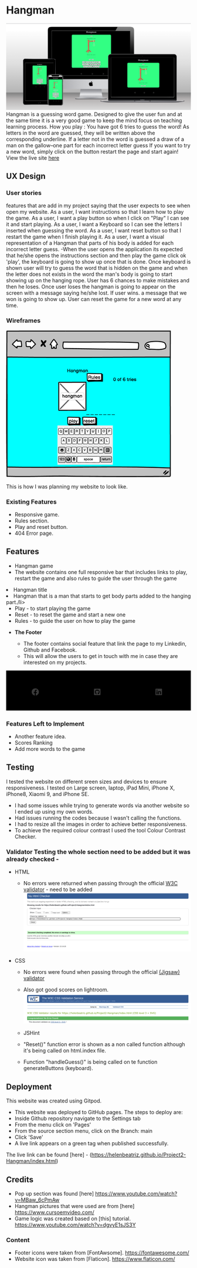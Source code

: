 # Hangman

![Mockup](assets/images/mockup.png)
Hangman is a guessing word game. Designed to give the user  fun and at the same time it is a very good game to keep the mind focus on teaching learning process.
How you play : 
 You have got 6 tries to guess the word! 
As letters in the word are guessed, they will be written above the corresponding underline.
 If a letter not in the word is guessed a draw of a man on the gallow–one part for each incorrect letter guess
If you want to try a new word, simply click on the button restart the page and start
again!
View the live site [here](https://helenbeatriz.github.io/Project2-Hangman/index.html)

## UX Design
### User stories 
features that are add in my project saying that the user expects to see when open my website. 
As a user, I want instructions so that I learn how to play the game.
As a user, I want a play button so when I click on "Play" I can see it and start playing. 
As a user, I want a Keyboard so I can see the letters I inserted when guessing the word.
As a user, I want reset button so that I restart the game when I finish playing it. 
As a user, I want a visual representation of a Hangman that parts of his body is added for each incorrect letter guess.
-When the user opens the application its expected that he/she opens the instructions section and then play the game click ok 'play', the keyboard is going to show up once that is done.
Once keyboard is shown user will try to guess the word that is hidden on the game and when the letter does not exists in the word the man's body is going to start showing up on the hanging rope.
User has 6 chances to make mistakes and then he loses. 
Once user loses the hangman is going to appear on the screen with a message saying he/she lost.
If user wins. a message that we won is going to show up.
User can reset the game for a new word at any time.

### Wireframes
![Game](/assets/images/hangamanwire.png)

This is how I was planning my website to look like. 
<br>

### Existing Features

* Responsive game.  
* Rules section.
* Play and reset button.
* 404 Error page.

## Features 

- Hangman game 
- The website contains one full responsive bar that includes links  to play, restart the game and also rules to guide the user through the game
<li>Hangman title </li>
<li>Hangman that is a man that starts to  get  body parts added to the hanging part./li>
<ul>
<li>Play  - to start playing the game</li>
<li>Reset - to reset the game and start a new one </li>
<li>Rules - to guide the user on how to play the game</li>
</ul>
 


- __The Footer__ 

  - The footer contains social feature that link the page to my Linkedin, Github and Facebook.
  - This will allow the users to get in touch with me in case they are interested on my projects.

![Footer](assets/images/footer.png) 


### Features Left to Implement

- Another feature idea.
- Scores Ranking 
- Add more words to the game

## Testing 

I tested the website on different sreen sizes and devices to ensure responsiveness. I tested on Large screen, laptop, iPad Mini, iPhone X, iPhone8, Xiaomi 9, and iPhone SE.

- I had some issues while trying to generate words via another website so I ended up using my own words.
- Had issues running the codes because I wasn't calling the functions.
- I had to resize all the images in order to achieve better responsiveness.
- To achieve the required colour contrast I used the tool Colour Contrast Checker.

### Validator Testing the whole section need to be added but it was already checked -  

- HTML
  - No errors were returned when passing through the official [W3C validator](https://validator.w3.org/nu/?doc=https%3A%2F%2Fhelenbeatriz.github.io%2FCookingacademy-P1%2F) - need to be added 
  ![HTML-Validator](assets/images/htmlvalidator.png)
  
- CSS
  - No errors were found when passing through the official [(Jigsaw) validator](https://jigsaw.w3.org/css-validator/validator?uri=https%3A%2F%2Fhelenbeatriz.github.io%2FCookingacademy-P1%2F&profile=css3svg&usermedium=all&warning=1&vextwarning=&lang=en)
  - Also got good scores on lightroom. 
  ![CSS-validator](assets/images/cssvalidator.png)

  - JSHint
  - "Reset()" function error is shown as a non called function although it's being called on html.index file.
  - Function "handleGuess()" is being called on te function generateButtons (keyboard).
  
## Deployment

This website was created using Gitpod.

  - This website was deployed to GitHub pages. The steps to deploy are: 
  - Inside Github repository navigate to the Settings tab 
  - From the menu click on 'Pages'
  - From the source section menu, click on the Branch: main
  - Click 'Save'
  - A live link appears on a green tag when published successfully. 

The live link can be found [here] - (https://helenbeatriz.github.io/Project2-Hangman/index.html)


## Credits 

- Pop up section was found [here] https://www.youtube.com/watch?v=MBaw_6cPmAw
- Hangman pictures  that were used are from [here] https://www.cursoemvideo.com/
- Game logic was created based on [this] tutorial. https://www.youtube.com/watch?v=dgvyE1sJS3Y

### Content 

- Footer icons were taken from [FontAwsome]. https://fontawesome.com/
- Website icon was taken from [Flaticon]. https://www.flaticon.com/
